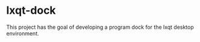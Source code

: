 # lxqt-dock
This project has the goal of developing a program dock for the lxqt desktop environment.
